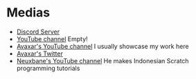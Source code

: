 # Medias
- [Discord Server](https://discord.io/neaxture)
- [YouTube channel](https://www.youtube.com/channel/UCJq8rG0XV4XEwoJIvN1QTZg) Empty!
- [Avaxar's YouTube channel](https://www.youtube.com/channel/UCf_EhPJT0nFHnthegqoSaEQ) I usually showcase my work here
- [Avaxar's Twitter](https://twitter.com/AvaxarXapaxa)
- [Neuxbane's YouTube channel](https://www.youtube.com/c/DeBanu) He makes Indonesian Scratch programming tutorials
